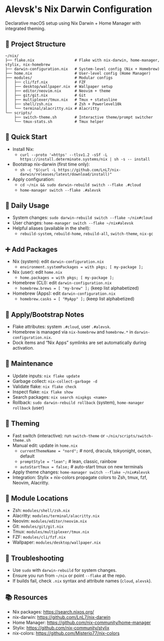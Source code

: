 # Alevsk's Nix Darwin Configuration

Declarative macOS setup using Nix Darwin + Home Manager with integrated theming.

## 📁 Project Structure

```
~/nix/
├── flake.nix                  # Flake with nix-darwin, home-manager, stylix, nix-homebrew
├── darwin-configuration.nix   # System-level config (Nix + Homebrew)
├── home.nix                   # User-level config (Home Manager)
├── modules/                   # Modular configs
│   ├── cli/fzf.nix            # FZF
│   ├── desktop/wallpaper.nix  # Wallpaper setup
│   ├── editor/neovim.nix      # Neovim + theme
│   ├── git/git.nix            # Git
│   ├── multiplexer/tmux.nix   # Tmux + statusline
│   ├── shell/zsh.nix          # Zsh + Powerlevel10k
│   └── terminal/alacritty.nix # Alacritty
└── scripts/
    ├── switch-theme.sh        # Interactive theme/prompt switcher
    └── tmux-stats.sh          # Tmux helper
```

## 🚀 Quick Start

- Install Nix:
  - `curl --proto '=https' --tlsv1.2 -sSf -L https://install.determinate.systems/nix | sh -s -- install`
- Bootstrap nix-darwin (first time only):
  - `sh -c "$(curl -L https://github.com/LnL7/nix-darwin/releases/latest/download/install)"`
- Apply configuration:
  - `cd ~/nix && sudo darwin-rebuild switch --flake .#cloud`
  - `home-manager switch --flake .#alevsk`

## 🔁 Daily Usage

- System changes: `sudo darwin-rebuild switch --flake ~/nix#cloud`
- User changes: `home-manager switch --flake ~/nix#alevsk`
- Helpful aliases (available in the shell):
  - `rebuild-system`, `rebuild-home`, `rebuild-all`, `switch-theme`, `nix-gc`

## ➕ Add Packages

- Nix (system): edit `darwin-configuration.nix`
  - `environment.systemPackages = with pkgs; [ my-package ];`
- Nix (user): edit `home.nix`
  - `home.packages = with pkgs; [ my-package ];`
- Homebrew (CLI): edit `darwin-configuration.nix`
  - `homebrew.brews = [ "my-brew" ];` (keep list alphabetized)
- Homebrew (Apps): edit `darwin-configuration.nix`
  - `homebrew.casks = [ "MyApp" ];` (keep list alphabetized)

## 🧰 Apply/Bootstrap Notes

- Flake attributes: system `.#cloud`, user `.#alevsk`.
- Homebrew is managed via `nix-homebrew` and `homebrew.*` in `darwin-configuration.nix`.
- Dock items and “Nix Apps” symlinks are set automatically during activation.

## 🔄 Maintenance

- Update inputs: `nix flake update`
- Garbage collect: `nix-collect-garbage -d`
- Validate flake: `nix flake check`
- Inspect flake: `nix flake show`
- Search packages: `nix search nixpkgs <name>`
- Rollback: `sudo darwin-rebuild rollback` (system), `home-manager rollback` (user)

## 🎨 Theming

- Fast switch (interactive): run `switch-theme` or `~/nix/scripts/switch-theme.sh`
- Manual edit: update in `home.nix`
  - `currentThemeName = "nord";`    # nord, dracula, tokyonight, ocean, default
  - `promptStyle = "lean";`         # lean, classic, rainbow
  - `autoStartTmux = false;`         # auto-start tmux on new terminals
- Apply theme changes: `home-manager switch --flake ~/nix#alevsk`
- Integration: Stylix + nix-colors propagate colors to Zsh, tmux, fzf, Neovim, Alacritty.

## 🔧 Module Locations

- Zsh: `modules/shell/zsh.nix`
- Alacritty: `modules/terminal/alacritty.nix`
- Neovim: `modules/editor/neovim.nix`
- Git: `modules/git/git.nix`
- Tmux: `modules/multiplexer/tmux.nix`
- FZF: `modules/cli/fzf.nix`
- Wallpaper: `modules/desktop/wallpaper.nix`

## 🐛 Troubleshooting

- Use `sudo` with `darwin-rebuild` for system changes.
- Ensure you run from `~/nix` or point `--flake` at the repo.
- If builds fail, check `.nix` syntax and attribute names (`cloud`, `alevsk`).

## 📚 Resources

- Nix packages: https://search.nixos.org/
- nix-darwin: https://github.com/LnL7/nix-darwin
- Home Manager: https://github.com/nix-community/home-manager
- Stylix: https://github.com/nix-community/stylix
- nix-colors: https://github.com/Misterio77/nix-colors
